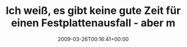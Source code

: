 ---
retweeted: false
source: <a href="http://twitter.com" rel="nofollow">Twitter Web Client</a>
entities:
  hashtags:
  - text: jetzt
    indices:
    - '93'
    - '99'
  symbols: []
  user_mentions: []
  urls: []
display_text_range:
- '0'
- '105'
favorite_count: '0'
id_str: '1391365084'
truncated: false
retweet_count: '0'
id: '1391365084'
created_at: Thu Mar 26 00:16:41 +0000 2009
favorited: false
full_text: 'Ich weiß, es gibt keine gute Zeit für einen Festplattenausfall - aber
  muss es denn unbedingt #jetzt sein?'
lang: de
tags:
- jetzt
- pesos/twitter
date: '2009-03-26T00:16:41+00:00'
src: https://twitter.com/bascht/status/1391365084
original_url: https://twitter.com/bascht/status/1391365084
type: twitter_tweet
text: 'Ich weiß, es gibt keine gute Zeit für einen Festplattenausfall - aber muss
  es denn unbedingt #jetzt sein?'
title: Ich weiß, es gibt keine gute Zeit für einen Festplattenausfall - aber m

---